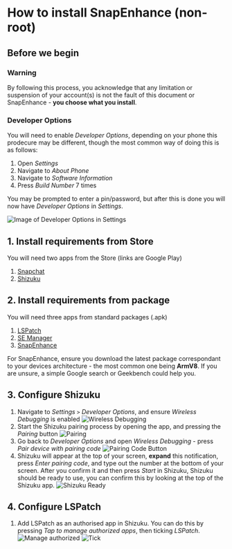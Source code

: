 # How to install SnapEnhance (non-root)

## Before we begin
### Warning
By following this process, you acknowledge that any limitation or suspension of your account(s) is not the fault of this document or SnapEnhance - **you choose what you install**.

### Developer Options
You will need to enable *Developer Options*, depending on your phone this prodecure may be different, though the most common way of doing this is as follows:
1. Open *Settings*
2. Navigate to *About Phone*
3. Navigate to *Software Information*
4. Press *Build Number* 7 times

You may be prompted to enter a pin/password, but after this is done you will now have *Developer Options* in *Settings*.

![Image of Developer Options in Settings](https://github.com/iAmSpace/iAmSpace/blob/main/assets/jpg/Screenshot_20240701_021146_Settings.jpg)

## 1. Install requirements from Store
You will need two apps from the Store (links are Google Play)
1. [Snapchat](https://play.google.com/store/apps/details?id=com.snapchat.android)
2. [Shizuku](https://play.google.com/store/apps/details?id=moe.shizuku.privileged.api)

## 2. Install requirements from package
You will need three apps from standard packages (.apk)
1. [LSPatch](https://github.com/iAmSpace/iAmSpace/raw/main/assets/apk/LSPatch-v0.6-398.apk)
2. [SE Manager](https://github.com/iAmSpace/iAmSpace/raw/main/assets/apk/SE-Manager.apk)
3. [SnapEnhance](https://github.com/rhunk/SnapEnhance/releases)

For SnapEnhance, ensure you download the latest package correspondant to your devices architecture - the most common one being **ArmV8**. If you are unsure, a simple Google search or Geekbench could help you.

## 3. Configure Shizuku
1. Navigate to *Settings* `>` *Developer Options*, and ensure *Wireless Debugging* is enabled
   ![Wireless Debugging](https://github.com/iAmSpace/iAmSpace/blob/main/assets/jpg/Screenshot_20240701_024052_Settings.jpg)
2. Start the Shizuku pairing process by opening the app, and pressing the *Pairing* button
   ![Pairing](https://github.com/iAmSpace/iAmSpace/blob/main/assets/jpg/Screenshot_20240701_022916_Shizuku.jpg)
3. Go back to *Developer Options* and open *Wireless Debugging* - press *Pair device with pairing code*
   ![Pairing Code Button](https://github.com/iAmSpace/iAmSpace/blob/main/assets/jpg/Screenshot_20240701_023128_Settings.jpg)
4. Shizuku will appear at the top of your screen, **expand** this notification, press *Enter pairing code*, and type out the number at the bottom of your screen. After you confirm it and then press *Start* in Shizuku, Shizuku should be ready to use, you can confirm this by looking at the top of the Shizuku app.
   ![Shizuku Ready](https://github.com/iAmSpace/iAmSpace/blob/main/assets/jpg/Screenshot_20240701_023741_Shizuku.jpg)

## 4. Configure LSPatch
1. Add LSPatch as an authorised app in Shizuku. You can do this by pressing *Tap to manage authorized apps*, then ticking *LSPatch*.
   ![Manage authorized](https://github.com/iAmSpace/iAmSpace/blob/main/assets/jpg/Screenshot_20240701_024615_Shizuku.jpg)
   ![Tick](https://github.com/iAmSpace/iAmSpace/blob/main/assets/jpg/Screenshot_20240701_024626_Shizuku.jpg)
